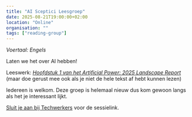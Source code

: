 ```yaml
---
title: "AI Sceptici Leesgroep"
date: 2025-08-21T19:00:00+02:00
location: "Online"
organisation: ""
tags: ["reading-group"]
---
```


*Voertaal: Engels*

Laten we het over AI hebben! 

Leeswerk: *[Hoofdstuk 1 van het Artificial Power: 2025 Landscape Report](https://ainowinstitute.org/publications/research/ai-now-2025-landscape-report#chapter-1-ai-s-false-gods)* (maar doe gerust mee ook als je niet de hele tekst af hebt kunnen lezen)

Iedereen is welkom. Deze groep is helemaal nieuw dus kom gewoon langs als het je interessant lijkt.

[Sluit je aan bij Techwerkers](/nl/join) voor de sessielink.
